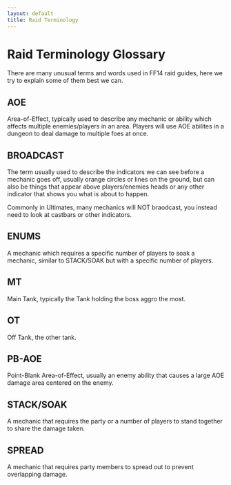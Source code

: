 ```yaml
---
layout: default
title: Raid Terminology
---
```


# Raid Terminology Glossary

There are many unusual terms and words used in FF14 raid guides, here we try to explain some of them best we can.

## AOE
Area-of-Effect, typically used to describe any mechanic or ability which affects multiple enemies/players in an area. Players will use AOE abilites in a dungeon to deal damage to multiple foes at once.

## BROADCAST
The term usually used to describe the indicators we can see before a mechanic goes off, usually orange circles or lines on the ground, but can also be things that appear above players/enemies heads or any other indicator that shows you what is about to happen.

Commonly in Ultimates, many mechanics will NOT braodcast, you instead need to look at castbars or other indicators.

## ENUMS
A mechanic which requires a specific number of players to soak a mechanic, similar to STACK/SOAK but with a specific number of players.

## MT
Main Tank, typically the Tank holding the boss aggro the most.

## OT
Off Tank, the other tank.

## PB-AOE
Point-Blank Area-of-Effect, usually an enemy ability that causes a large AOE damage area centered on the enemy.

## STACK/SOAK
A mechanic that requires the party or a number of players to stand together to share the damage taken.

## SPREAD
A mechanic that requires party members to spread out to prevent overlapping damage.
